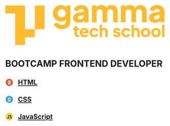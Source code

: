 ![](./assets/Logo_Yellow.png)

# BOOTCAMP FRONTEND DEVELOPER

## <img src="./assets/html.png" style="width: 25px; vertical-align: sub; margin-right: 10px"> [HTML](./html/README.md)
## <img src="./assets/css.png" style="width: 25px; vertical-align: sub; margin-right: 10px"> [CSS](./css/README.md)
## <img src="./assets/js.png" style="width: 25px; vertical-align: sub; margin-right: 10px"> [JavaScript](./js/README.md)